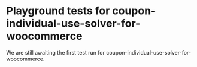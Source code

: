 # Playground tests for coupon-individual-use-solver-for-woocommerce
We are still awaiting the first test run for coupon-individual-use-solver-for-woocommerce.
